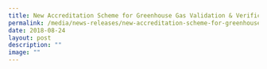 ```yaml
---
title: New Accreditation Scheme for Greenhouse Gas Validation & Verification Body
permalink: /media/news-releases/new-accreditation-scheme-for-greenhouse-gas-validation-verification-body/
date: 2018-08-24
layout: post
description: ""
image: ""
---
```

